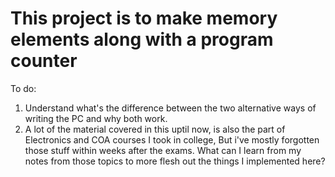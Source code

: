 # This project is to make memory elements along with a program counter

To do: 
1. Understand what's the difference between the two alternative ways of writing the PC and why both work.
2. A lot of the material covered in this uptil now, is also the part of Electronics and COA courses I took in college, But i've mostly forgotten those stuff within weeks after the exams. What can I learn from my notes from those topics to more flesh out the things I implemented here?

